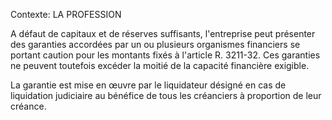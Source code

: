 Contexte: LA PROFESSION

A défaut de capitaux et de réserves suffisants, l'entreprise peut présenter des garanties accordées par un ou plusieurs organismes financiers se portant caution pour les montants fixés à l'article R. 3211-32. Ces garanties ne peuvent toutefois excéder la moitié de la capacité financière exigible.

La garantie est mise en œuvre par le liquidateur désigné en cas de liquidation judiciaire au bénéfice de tous les créanciers à proportion de leur créance.